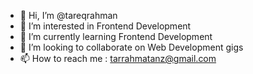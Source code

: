 - 👋 Hi, I’m @tareqrahman
- 👀 I’m interested in Frontend Development
- 🌱 I’m currently learning Frontend Development
- 💞️ I’m looking to collaborate on Web Development gigs
- 📫 How to reach me : tarrahmatanz@gmail.com

<!---
tareqrahman2019/tareqrahman2019 is a ✨ special ✨ repository because its `README.md` (this file) appears on your GitHub profile.
You can click the Preview link to take a look at your changes.
--->
